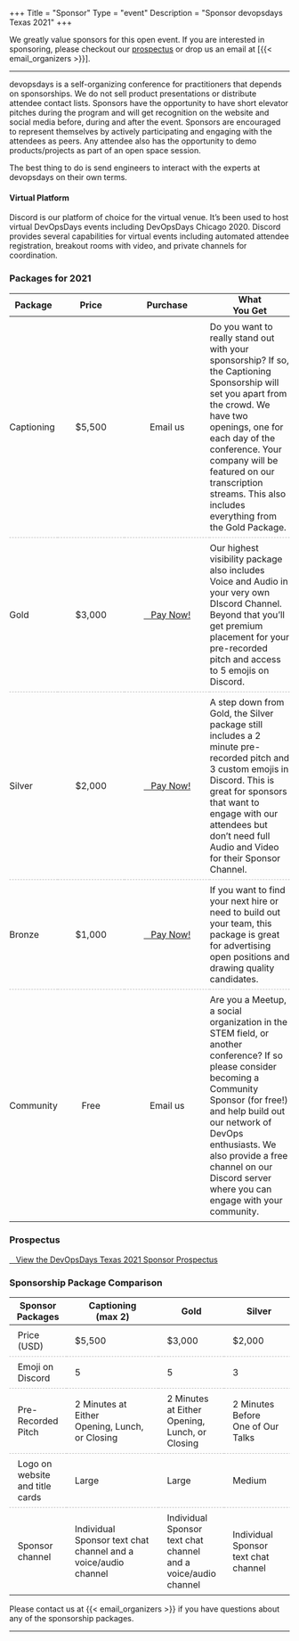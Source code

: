 +++
Title = "Sponsor"
Type = "event"
Description = "Sponsor devopsdays Texas 2021"
+++

<style>
  thead th:not(:first-child) {
    padding: 0 2.5rem;
  }
  tbody tr {
    border-top: 1px dashed #BDBDBD;
  }
  tbody tr:last-child {
      border-bottom: 1px dashed #BDBDBD;
    }
  tbody td {
    padding: 0.5rem 0;
  }
  tbody.comparison td {
	padding-left: 15px;
	padding-right: 15px;
  }
</style>

We greatly value sponsors for this open event.  If you are interested in sponsoring, please checkout our <a href="https://assets.devopsdays.org/events/2021/texas/devopsdays-texas-2021-prospectus.pdf">prospectus</a> or drop us an email at [{{< email_organizers >}}].

<hr>

devopsdays is a self-organizing conference for practitioners that depends on sponsorships. We do not sell product presentations or distribute attendee contact lists. Sponsors have the opportunity to have short elevator pitches during the program and will get recognition on the website and social media before, during and after the event. Sponsors are encouraged to represent themselves by actively participating and engaging with the attendees as peers. Any attendee also has the opportunity to demo products/projects as part of an open space session.
<p>
The best thing to do is send engineers to interact with the experts at devopsdays on their own terms.
<p>

#### Virtual Platform
Discord is our platform of choice for the virtual venue. It’s been used to host virtual DevOpsDays events including
DevOpsDays Chicago 2020. Discord provides several capabilities for virtual events including automated attendee
registration, breakout rooms with video, and private channels for coordination.
<p>

<p></p>

### Packages for 2021

| Package | Price | Purchase | What You Get |
| --- | :---: | :---: | --- |
| Captioning | $5,500 | Email us | Do you want to really stand out with your sponsorship? If so, the Captioning Sponsorship will set you apart from the crowd. We have two openings, one for each day of the conference. Your company will be featured on our transcription streams. This also includes everything from the Gold Package. |
| Gold 	 | $3,000 | <a href="https://www.paypal.com/cgi-bin/webscr?cmd=_s-xclick&hosted_button_id=44B7GQS5APZAN" class="btn btn-success"><i class="fa fa-money fa-lg"></i>&nbsp;&nbsp;&nbsp;Pay Now!</a> | Our highest visibility package also includes Voice and Audio in your very own DIscord Channel. Beyond that you’ll get premium placement for your pre-recorded pitch and access to 5 emojis on Discord. |
| Silver | $2,000 | <a href="https://www.paypal.com/cgi-bin/webscr?cmd=_s-xclick&hosted_button_id=TH9MMZDRDML8J" class="btn btn-success"><i class="fa fa-money fa-lg"></i>&nbsp;&nbsp;&nbsp;Pay Now!</a> | A step down from Gold, the Silver package still includes a 2 minute pre-recorded pitch and 3 custom emojis in Discord. This is great for sponsors that want to engage with our attendees but don’t need full Audio and Video for their Sponsor Channel.|
| Bronze | $1,000 | <a href="https://www.paypal.com/cgi-bin/webscr?cmd=_s-xclick&hosted_button_id=HUH8WC4WGGV6U" class="btn btn-success"><i class="fa fa-money fa-lg"></i>&nbsp;&nbsp;&nbsp;Pay Now!</a> | If you want to find your next hire or need to build out your team, this package is great for advertising open positions and drawing quality candidates.|
| Community | Free | Email us | Are you a Meetup, a social organization in the STEM field, or another conference? If so please consider becoming a Community Sponsor (for free!) and help build out our network of DevOps enthusiasts. We also provide a free channel on our Discord server where you can engage with your community. |

<p></p>


### Prospectus

<a href="https://assets.devopsdays.org/events/2021/texas/devopsdays-texas-2021-prospectus.pdf" class="btn btn-primary"><i class="fa fa-folder fa-lg"></i>&nbsp;&nbsp;&nbsp;View the DevOpsDays Texas 2021 Sponsor Prospectus</a> 

<p></p>

### Sponsorship Package Comparison

<table cellspacing=1>
<thead>
<tr>
	<th>Sponsor Packages</th>
	<th>Captioning<br/>(max 2)</th>
	<th>Gold</th>
	<th>Silver</th>
	<th>Bronze</th>
	<th>Community</th>
</tr>
</thead>
<tbody class="comparison">
<tr>
	<td>Price (USD)</td>
	<td>$5,500</td>
	<td>$3,000</td>
	<td>$2,000</td>
	<td>$1,000</td>
	<td>Free</td>
</tr>

<tr>
	<td>Emoji on Discord</td>
	<td>5</td>
	<td>5</td>
	<td>3</td>
	<td>1</td>
	<td>1</td>
</tr>

<tr>
	<td>Pre-Recorded Pitch</td>
	<td class="comp">2 Minutes at Either<br/>Opening, Lunch, or Closing</td>
	<td>2 Minutes at Either<br/>Opening, Lunch, or Closing</td>
	<td>2 Minutes Before<br/>One of Our Talks</td>
	<td>1 Minute During<br/>Ignite Talks</td>
	<td>1 minute, time TBD</td>
</tr>

<tr>
	<td>Logo on website and title cards</td>
	<td>Large</td>
	<td>Large</td>
	<td>Medium</td>
	<td>Small</td>
	<td>Small</td>
</tr>

<tr>
	<td>Sponsor channel</td>
	<td style="max-width:300px">Individual Sponsor text chat channel and a voice/audio channel</td>
	<td style="max-width:300px">Individual Sponsor text chat channel and a voice/audio channel</td>
	<td style="max-width:300px">Individual Sponsor text chat channel</td>
	<td style="max-width:300px">Individual Sponsor text chat channel</td>
	<td style="max-width:300px">Individual Community text chat channel</td>
</tr>

</tbody>
</table>

<p></p>

Please contact us at {{< email_organizers >}} if you have questions about any of the sponsorship packages.

<hr/>
